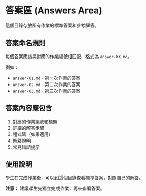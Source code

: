 # 答案區 (Answers Area)

這個目錄存放所有作業的標準答案和參考解答。

## 答案命名規則

每個答案應該與對應的作業編號相匹配，格式為 `answer-XX.md`。

例如：
- `answer-01.md` - 第一次作業的答案
- `answer-02.md` - 第二次作業的答案
- `answer-03.md` - 第三次作業的答案

## 答案內容應包含

1. 對應的作業編號和標題
2. 詳細的解答步驟
3. 程式碼（如果適用）
4. 解釋說明
5. 常見錯誤提示

## 使用說明

學生在完成作業後，可以到這個目錄查看標準答案，對照自己的解答。

**注意：** 建議學生先獨立完成作業，再來查看答案。

